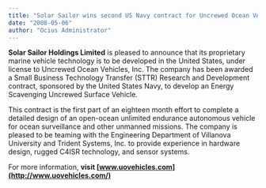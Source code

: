 ```yaml
---
title: "Solar Sailor wins second US Navy contract for Uncrewed Ocean Vehicles"
date: "2008-05-06"
author: "Ocius Administrator"
---
```


**Solar Sailor Holdings Limited** is pleased to announce that its proprietary marine vehicle technology is to be developed in the United States, under license to Uncrewed Ocean Vehicles, Inc. The company has been awarded a Small Business Technology Transfer (STTR) Research and Development contract, sponsored by the United States Navy, to develop an Energy Scavenging Uncrewed Surface Vehicle.

This contract is the first part of an eighteen month effort to complete a detailed design of an open-ocean unlimited endurance autonomous vehicle for ocean surveillance and other unmanned missions. The company is pleased to be teaming with the Engineering Department of Villanova University and Trident Systems, Inc. to provide experience in hardware design, rugged C4ISR technology, and sensor systems.

For more information, **visit [www.uovehicles.com](http://www.uovehicles.com/)**
